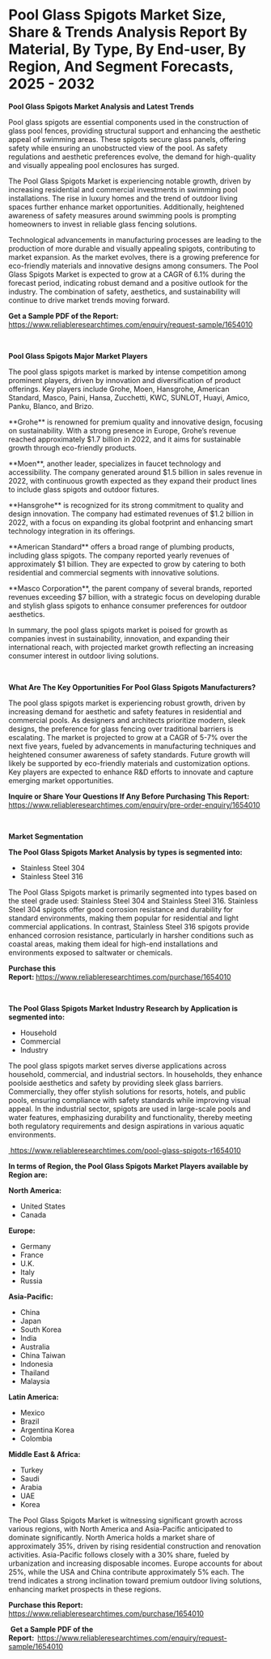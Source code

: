 <p><h1>Pool Glass Spigots Market Size, Share & Trends Analysis Report By Material, By Type, By End-user, By Region, And Segment Forecasts, 2025 - 2032</h1></p><p><strong>Pool Glass Spigots Market Analysis and Latest Trends</strong></p>
<p><p>Pool glass spigots are essential components used in the construction of glass pool fences, providing structural support and enhancing the aesthetic appeal of swimming areas. These spigots secure glass panels, offering safety while ensuring an unobstructed view of the pool. As safety regulations and aesthetic preferences evolve, the demand for high-quality and visually appealing pool enclosures has surged.</p><p>The Pool Glass Spigots Market is experiencing notable growth, driven by increasing residential and commercial investments in swimming pool installations. The rise in luxury homes and the trend of outdoor living spaces further enhance market opportunities. Additionally, heightened awareness of safety measures around swimming pools is prompting homeowners to invest in reliable glass fencing solutions.</p><p>Technological advancements in manufacturing processes are leading to the production of more durable and visually appealing spigots, contributing to market expansion. As the market evolves, there is a growing preference for eco-friendly materials and innovative designs among consumers. The Pool Glass Spigots Market is expected to grow at a CAGR of 6.1% during the forecast period, indicating robust demand and a positive outlook for the industry. The combination of safety, aesthetics, and sustainability will continue to drive market trends moving forward.</p></p>
<p><strong>Get a Sample PDF of the Report:&nbsp;</strong> <a href="https://www.reliableresearchtimes.com/enquiry/request-sample/1654010?utm_campaign=3045&utm_medium=2&utm_source=Github&utm_content=ia&utm_term=18042025&utm_id=pool-glass-spigots">https://www.reliableresearchtimes.com/enquiry/request-sample/1654010</a></p>
<p>&nbsp;</p>
<p><strong>Pool Glass Spigots Major Market Players</strong></p>
<p><p>The pool glass spigots market is marked by intense competition among prominent players, driven by innovation and diversification of product offerings. Key players include Grohe, Moen, Hansgrohe, American Standard, Masco, Paini, Hansa, Zucchetti, KWC, SUNLOT, Huayi, Amico, Panku, Blanco, and Brizo.</p><p>**Grohe** is renowned for premium quality and innovative design, focusing on sustainability. With a strong presence in Europe, Grohe’s revenue reached approximately $1.7 billion in 2022, and it aims for sustainable growth through eco-friendly products.</p><p>**Moen**, another leader, specializes in faucet technology and accessibility. The company generated around $1.5 billion in sales revenue in 2022, with continuous growth expected as they expand their product lines to include glass spigots and outdoor fixtures.</p><p>**Hansgrohe** is recognized for its strong commitment to quality and design innovation. The company had estimated revenues of $1.2 billion in 2022, with a focus on expanding its global footprint and enhancing smart technology integration in its offerings.</p><p>**American Standard** offers a broad range of plumbing products, including glass spigots. The company reported yearly revenues of approximately $1 billion. They are expected to grow by catering to both residential and commercial segments with innovative solutions.</p><p>**Masco Corporation**, the parent company of several brands, reported revenues exceeding $7 billion, with a strategic focus on developing durable and stylish glass spigots to enhance consumer preferences for outdoor aesthetics.</p><p>In summary, the pool glass spigots market is poised for growth as companies invest in sustainability, innovation, and expanding their international reach, with projected market growth reflecting an increasing consumer interest in outdoor living solutions.</p></p>
<p>&nbsp;</p>
<p><strong>What Are The Key Opportunities For Pool Glass Spigots Manufacturers?</strong></p>
<p><p>The pool glass spigots market is experiencing robust growth, driven by increasing demand for aesthetic and safety features in residential and commercial pools. As designers and architects prioritize modern, sleek designs, the preference for glass fencing over traditional barriers is escalating. The market is projected to grow at a CAGR of 5-7% over the next five years, fueled by advancements in manufacturing techniques and heightened consumer awareness of safety standards. Future growth will likely be supported by eco-friendly materials and customization options. Key players are expected to enhance R&D efforts to innovate and capture emerging market opportunities.</p></p>
<p><strong>Inquire or Share Your Questions If Any Before Purchasing This Report:</strong> <a href="https://www.reliableresearchtimes.com/enquiry/pre-order-enquiry/1654010?utm_campaign=3045&utm_medium=2&utm_source=Github&utm_content=ia&utm_term=18042025&utm_id=pool-glass-spigots">https://www.reliableresearchtimes.com/enquiry/pre-order-enquiry/1654010</a></p>
<p>&nbsp;</p>
<p><strong>Market Segmentation</strong></p>
<p><strong>The Pool Glass Spigots Market Analysis by types is segmented into:</strong></p>
<p><ul><li>Stainless Steel 304</li><li>Stainless Steel 316</li></ul></p>
<p><p>The Pool Glass Spigots market is primarily segmented into types based on the steel grade used: Stainless Steel 304 and Stainless Steel 316. Stainless Steel 304 spigots offer good corrosion resistance and durability for standard environments, making them popular for residential and light commercial applications. In contrast, Stainless Steel 316 spigots provide enhanced corrosion resistance, particularly in harsher conditions such as coastal areas, making them ideal for high-end installations and environments exposed to saltwater or chemicals.</p></p>
<p><strong>Purchase this Report:&nbsp;</strong><a href="https://www.reliableresearchtimes.com/purchase/1654010?utm_campaign=3045&utm_medium=2&utm_source=Github&utm_content=ia&utm_term=18042025&utm_id=pool-glass-spigots">https://www.reliableresearchtimes.com/purchase/1654010</a></p>
<p>&nbsp;</p>
<p><strong>The Pool Glass Spigots Market Industry Research by Application is segmented into:</strong></p>
<p><ul><li>Household</li><li>Commercial</li><li>Industry</li></ul></p>
<p><p>The pool glass spigots market serves diverse applications across household, commercial, and industrial sectors. In households, they enhance poolside aesthetics and safety by providing sleek glass barriers. Commercially, they offer stylish solutions for resorts, hotels, and public pools, ensuring compliance with safety standards while improving visual appeal. In the industrial sector, spigots are used in large-scale pools and water features, emphasizing durability and functionality, thereby meeting both regulatory requirements and design aspirations in various aquatic environments.</p></p>
<p><a href="https://www.reliableresearchtimes.com/pool-glass-spigots-r1654010?utm_campaign=3045&utm_medium=2&utm_source=Github&utm_content=ia&utm_term=18042025&utm_id=pool-glass-spigots">&nbsp;https://www.reliableresearchtimes.com/pool-glass-spigots-r1654010</a></p>
<p><strong>In terms of Region, the Pool Glass Spigots Market Players available by Region are:</strong></p>
<p>
    <p> <strong> North America: </strong>
        <ul>
            <li>United States</li>
            <li>Canada</li>
        </ul>
        </p> 
    <p> <strong> Europe: </strong>
        <ul>
            <li>Germany</li>
            <li>France</li>
            <li>U.K.</li>
            <li>Italy</li>
            <li>Russia</li>
        </ul>
        </p> 
    <p> <strong> Asia-Pacific: </strong>
        <ul>
            <li>China</li>
            <li>Japan</li>
            <li>South Korea</li>
            <li>India</li>
            <li>Australia</li>
            <li>China Taiwan</li>
            <li>Indonesia</li>
            <li>Thailand</li>
            <li>Malaysia</li>
        </ul>
        </p> 
    <p> <strong> Latin America: </strong>
        <ul>
            <li>Mexico</li>
            <li>Brazil</li>
            <li>Argentina Korea</li>
            <li>Colombia</li>
        </ul>
        </p> 
    <p> <strong> Middle East & Africa: </strong>
        <ul>
            <li>Turkey</li>
            <li>Saudi</li>
            <li>Arabia</li>
            <li>UAE</li>
            <li>Korea</li>
        </ul>
    </p>
    </p>
<p><p>The Pool Glass Spigots Market is witnessing significant growth across various regions, with North America and Asia-Pacific anticipated to dominate significantly. North America holds a market share of approximately 35%, driven by rising residential construction and renovation activities. Asia-Pacific follows closely with a 30% share, fueled by urbanization and increasing disposable incomes. Europe accounts for about 25%, while the USA and China contribute approximately 5% each. The trend indicates a strong inclination toward premium outdoor living solutions, enhancing market prospects in these regions.</p></p>
<p><strong>Purchase this Report: </strong><a href="https://www.reliableresearchtimes.com/purchase/1654010?utm_campaign=3045&utm_medium=2&utm_source=Github&utm_content=ia&utm_term=18042025&utm_id=pool-glass-spigots">https://www.reliableresearchtimes.com/purchase/1654010</a></p>
<p>&nbsp;<strong>Get a Sample PDF of the Report:&nbsp;&nbsp;</strong><a href="https://www.reliableresearchtimes.com/enquiry/request-sample/1654010?utm_campaign=3045&utm_medium=2&utm_source=Github&utm_content=ia&utm_term=18042025&utm_id=pool-glass-spigots">https://www.reliableresearchtimes.com/enquiry/request-sample/1654010</a></p>
<p><strong></strong></p>
<p><p></p><p></p><p></p></p>